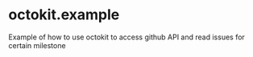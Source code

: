 octokit.example
===============

Example of how to use octokit to access github API and read issues for certain milestone
